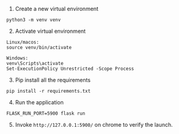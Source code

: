 
1. Create a new virtual environment
```
python3 -m venv venv
```
2. Activate virtual environment

```
Linux/macos:
source venv/bin/activate

Windows:
venv\Scripts\activate
Set-ExecutionPolicy Unrestricted -Scope Process
```
3. Pip install all the requirements
```
pip install -r requirements.txt
```
4. Run the application
```
FLASK_RUN_PORT=5900 flask run
```
5. Invoke `http://127.0.0.1:5900/` on chrome to verify the launch. 
